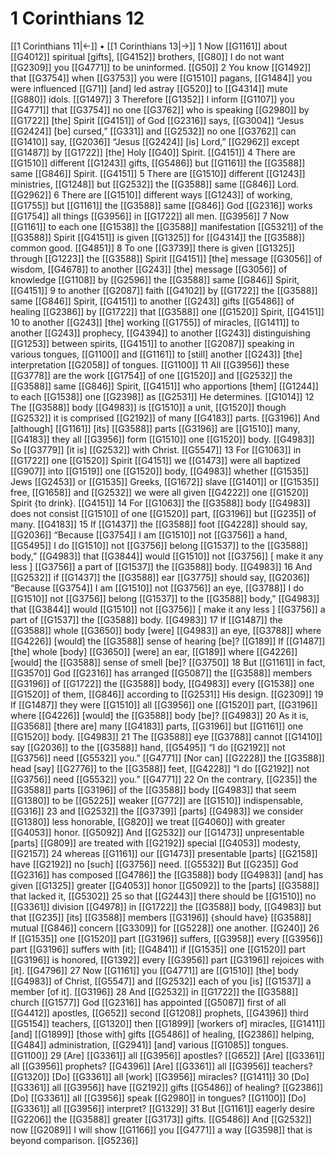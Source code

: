 # 1 Corinthians 12
[[1 Corinthians 11|←]] • [[1 Corinthians 13|→]]
1 Now [[G1161]] about [[G4012]] spiritual [gifts], [[G4152]] brothers, [[G80]] I do not want [[G2309]] you [[G4771]] to be uninformed. [[G50]] 
2 You know [[G1492]] that [[G3754]] when [[G3753]] you were [[G1510]] pagans, [[G1484]] you were influenced [[G71]] [and] led astray [[G520]] to [[G4314]] mute [[G880]] idols. [[G1497]] 
3 Therefore [[G1352]] I inform [[G1107]] you [[G4771]] that [[G3754]] no one [[G3762]] who is speaking [[G2980]] by [[G1722]] [the] Spirit [[G4151]] of God [[G2316]] says, [[G3004]] “Jesus [[G2424]] [be] cursed,” [[G331]] and [[G2532]] no one [[G3762]] can [[G1410]] say, [[G2036]] “Jesus [[G2424]] [is] Lord,” [[G2962]] except [[G1487]] by [[G1722]] [the] Holy [[G40]] Spirit. [[G4151]] 
4 There are [[G1510]] different [[G1243]] gifts, [[G5486]] but [[G1161]] the [[G3588]] same [[G846]] Spirit. [[G4151]] 
5 There are [[G1510]] different [[G1243]] ministries, [[G1248]] but [[G2532]] the [[G3588]] same [[G846]] Lord. [[G2962]] 
6 There are [[G1510]] different ways [[G1243]] of working, [[G1755]] but [[G1161]] the [[G3588]] same [[G846]] God [[G2316]] works [[G1754]] all things [[G3956]] in [[G1722]] all men. [[G3956]] 
7 Now [[G1161]] to each one [[G1538]] the [[G3588]] manifestation [[G5321]] of the [[G3588]] Spirit [[G4151]] is given [[G1325]] for [[G4314]] the [[G3588]] common good. [[G4851]] 
8 To one [[G3739]] there is given [[G1325]] through [[G1223]] the [[G3588]] Spirit [[G4151]] [the] message [[G3056]] of wisdom, [[G4678]] to another [[G243]] [the] message [[G3056]] of knowledge [[G1108]] by [[G2596]] the [[G3588]] same [[G846]] Spirit, [[G4151]] 
9 to another [[G2087]] faith [[G4102]] by [[G1722]] the [[G3588]] same [[G846]] Spirit, [[G4151]] to another [[G243]] gifts [[G5486]] of healing [[G2386]] by [[G1722]] that [[G3588]] one [[G1520]] Spirit, [[G4151]] 
10 to another [[G243]] [the] working [[G1755]] of miracles, [[G1411]] to another [[G243]] prophecy, [[G4394]] to another [[G243]] distinguishing [[G1253]] between spirits, [[G4151]] to another [[G2087]] speaking in various tongues, [[G1100]] and [[G1161]] to [still] another [[G243]] [the] interpretation [[G2058]] of tongues. [[G1100]] 
11 All [[G3956]] these [[G3778]] are the work [[G1754]] of one [[G1520]] and [[G2532]] the [[G3588]] same [[G846]] Spirit, [[G4151]] who apportions [them] [[G1244]] to each [[G1538]] one [[G2398]] as [[G2531]] He determines. [[G1014]] 
12 The [[G3588]] body [[G4983]] is [[G1510]] a unit, [[G1520]] though [[G2532]] it is comprised [[G2192]] of many [[G4183]] parts. [[G3196]] And [although] [[G1161]] [its] [[G3588]] parts [[G3196]] are [[G1510]] many, [[G4183]] they all [[G3956]] form [[G1510]] one [[G1520]] body. [[G4983]] So [[G3779]] [it is] [[G2532]] with Christ. [[G5547]] 
13 For [[G1063]] in [[G1722]] one [[G1520]] Spirit [[G4151]] we [[G1473]] were all baptized [[G907]] into [[G1519]] one [[G1520]] body, [[G4983]] whether [[G1535]] Jews [[G2453]] or [[G1535]] Greeks, [[G1672]] slave [[G1401]] or [[G1535]] free, [[G1658]] and [[G2532]] we were all given [[G4222]] one [[G1520]] Spirit {to drink}. [[G4151]] 
14 For [[G1063]] the [[G3588]] body [[G4983]] does not consist [[G1510]] of one [[G1520]] part, [[G3196]] but [[G235]] of many. [[G4183]] 
15 If [[G1437]] the [[G3588]] foot [[G4228]] should say, [[G2036]] “Because [[G3754]] I am [[G1510]] not [[G3756]] a hand, [[G5495]] I do [[G1510]] not [[G3756]] belong [[G1537]] to the [[G3588]] body,” [[G4983]] that [[G3844]] would [[G1510]] not [[G3756]] [ make it any less ] [[G3756]] a part of [[G1537]] the [[G3588]] body. [[G4983]] 
16 And [[G2532]] if [[G1437]] the [[G3588]] ear [[G3775]] should say, [[G2036]] “Because [[G3754]] I am [[G1510]] not [[G3756]] an eye, [[G3788]] I do [[G1510]] not [[G3756]] belong [[G1537]] to the [[G3588]] body,” [[G4983]] that [[G3844]] would [[G1510]] not [[G3756]] [ make it any less ] [[G3756]] a part of [[G1537]] the [[G3588]] body. [[G4983]] 
17 If [[G1487]] the [[G3588]] whole [[G3650]] body [were] [[G4983]] an eye, [[G3788]] where [[G4226]] [would] the [[G3588]] sense of hearing [be]? [[G189]] If [[G1487]] [the] whole [body] [[G3650]] [were] an ear, [[G189]] where [[G4226]] [would] the [[G3588]] sense of smell [be]? [[G3750]] 
18 But [[G1161]] in fact, [[G3570]] God [[G2316]] has arranged [[G5087]] the [[G3588]] members [[G3196]] of [[G1722]] the [[G3588]] body, [[G4983]] every [[G1538]] one [[G1520]] of them, [[G846]] according to [[G2531]] His design. [[G2309]] 
19 If [[G1487]] they were [[G1510]] all [[G3956]] one [[G1520]] part, [[G3196]] where [[G4226]] [would] the [[G3588]] body [be]? [[G4983]] 
20 As it is, [[G3568]] [there are] many [[G4183]] parts, [[G3196]] but [[G1161]] one [[G1520]] body. [[G4983]] 
21 The [[G3588]] eye [[G3788]] cannot [[G1410]] say [[G2036]] to the [[G3588]] hand, [[G5495]] “I do [[G2192]] not [[G3756]] need [[G5532]] you.” [[G4771]] [Nor can] [[G2228]] the [[G3588]] head [say] [[G2776]] to the [[G3588]] feet, [[G4228]] “I do [[G2192]] not [[G3756]] need [[G5532]] you.” [[G4771]] 
22 On the contrary, [[G235]] the [[G3588]] parts [[G3196]] of the [[G3588]] body [[G4983]] that seem [[G1380]] to be [[G5225]] weaker [[G772]] are [[G1510]] indispensable, [[G316]] 
23 and [[G2532]] the [[G3739]] [parts] [[G4983]] we consider [[G1380]] less honorable, [[G820]] we treat [[G4060]] with greater [[G4053]] honor. [[G5092]] And [[G2532]] our [[G1473]] unpresentable [parts] [[G809]] are treated with [[G2192]] special [[G4053]] modesty, [[G2157]] 
24 whereas [[G1161]] our [[G1473]] presentable [parts] [[G2158]] have [[G2192]] no [such] [[G3756]] need. [[G5532]] But [[G235]] God [[G2316]] has composed [[G4786]] the [[G3588]] body [[G4983]] [and] has given [[G1325]] greater [[G4053]] honor [[G5092]] to the [parts] [[G3588]] that lacked it, [[G5302]] 
25 so that [[G2443]] there should be [[G1510]] no [[G3361]] division [[G4978]] in [[G1722]] the [[G3588]] body, [[G4983]] but that [[G235]] [its] [[G3588]] members [[G3196]] {should have} [[G3588]] mutual [[G846]] concern [[G3309]] for [[G5228]] one another. [[G240]] 
26 If [[G1535]] one [[G1520]] part [[G3196]] suffers, [[G3958]] every [[G3956]] part [[G3196]] suffers with [it]; [[G4841]] if [[G1535]] one [[G1520]] part [[G3196]] is honored, [[G1392]] every [[G3956]] part [[G3196]] rejoices with [it]. [[G4796]] 
27 Now [[G1161]] you [[G4771]] are [[G1510]] [the] body [[G4983]] of Christ, [[G5547]] and [[G2532]] each of you [is] [[G1537]] a member [of it]. [[G3196]] 
28 And [[G2532]] in [[G1722]] the [[G3588]] church [[G1577]] God [[G2316]] has appointed [[G5087]] first of all [[G4412]] apostles, [[G652]] second [[G1208]] prophets, [[G4396]] third [[G5154]] teachers, [[G1320]] then [[G1899]] [workers of] miracles, [[G1411]] [and] [[G1899]] [those with] gifts [[G5486]] of healing, [[G2386]] helping, [[G484]] administration, [[G2941]] [and] various [[G1085]] tongues. [[G1100]] 
29 [Are] [[G3361]] all [[G3956]] apostles? [[G652]] [Are] [[G3361]] all [[G3956]] prophets? [[G4396]] [Are] [[G3361]] all [[G3956]] teachers? [[G1320]] [Do] [[G3361]] all [work] [[G3956]] miracles? [[G1411]] 
30 [Do] [[G3361]] all [[G3956]] have [[G2192]] gifts [[G5486]] of healing? [[G2386]] [Do] [[G3361]] all [[G3956]] speak [[G2980]] in tongues? [[G1100]] [Do] [[G3361]] all [[G3956]] interpret? [[G1329]] 
31 But [[G1161]] eagerly desire [[G2206]] the [[G3588]] greater [[G3173]] gifts. [[G5486]] And [[G2532]] now [[G2089]] I will show [[G1166]] you [[G4771]] a way [[G3598]] that is beyond comparison. [[G5236]] 
